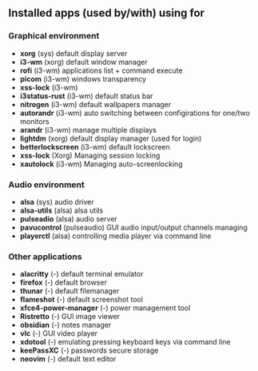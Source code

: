## Installed apps (used by/with) using for

### Graphical environment
- **xorg** (sys) default display server
- **i3-wm** (xorg) default window manager
- **rofi** (i3-wm) applications list + command execute
- **picom** (i3-wm) windows transparency
- **xss-lock** (i3-wm)
- **i3status-rust** (i3-wm) default status bar
- **nitrogen** (i3-wm) default wallpapers manager
- **autorandr** (i3-wm) auto switching between configirations for one/two monitors
- **arandr** (i3-wm) manage multiple displays
- **lightdm** (xorg) default display manager (used for login)
- **betterlockscreen** (i3-wm) default lockscreen
- **xss-lock** (Xorg) Managing session locking
- **xautolock** (i3-wm) Managing auto-screenlocking

### Audio environment
- **alsa** (sys) audio driver
- **alsa-utils** (alsa) alsa utils
- **pulseadio** (alsa) audio server
- **pavucontrol** (pulseaudio) GUI audio input/output channels managing
- **playerctl** (alsa) controlling media player via command line

### Other applications
- **alacritty** (-) default terminal emulator
- **firefox** (-) default browser
- **thunar** (-) default filemanager
- **flameshot** (-) default screenshot tool
- **xfce4-power-manager** (-) power management tool
- **Ristretto** (-) GUI image viewer
- **obsidian** (-) notes manager
- **vlc** (-) GUI video player
- **xdotool** (-) emulating pressing keyboard keys via command line
- **keePassXC** (-) passwords secure storage
- **neovim** (-) default text editor
